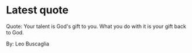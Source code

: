 # Latest quote 

Quote: Your talent is God's gift to you. What you do with it is your gift back to God. 

By: Leo Buscaglia